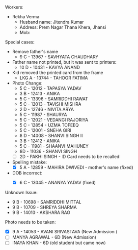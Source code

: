 Workers:
- Rekha Verma
	- Husband name: Jitendra Kumar
	- Address: Prem Nagar Thana Khera, Jhansi
	- Mob: 



Special cases:
- Remove father's name
	- 9 C - 13967 - SAVHYATA CHAUDHARY
- Father name not printed, but it was sent to printers:
	- 10 D - 10431 - KAVYA ANAND
- Kid removed the printed card from the frame
	- LKG	A - 13744 - TAHOOR FATIMA
- Photo Change:
	- 5 C - 12012 - TAPASYA YADAV 
	- 3 B - 12413 - ANIKA
	- 5 C - 13396 - SAMRIDDHI RAWAT
	- 5 C - 12013 - TAVISHI MISHRA
	- 2 D - 12746 - NIVITA ARYA
	- 5 C - 11987 - SHAURYA
	- 5 C - 12021 - VEDANGI RAJORIYA
	- 5 C - 12854 - UZMA TOFEEQ
	- 5 C - 12001 - SNEHA GIRI
	- 8 D - 14008 - SHANVI SINGH II
	- 3 B - 12412 - ANIKA
	- 5 C - 11981 - SHAANVI MAHUNEY
	- 8D - 11036 - SHANVI SINGH
	- [ ] 2D - PAKHI SINGH - ID Card needs to be recalled
- Spelling mistake:
	- [x] 5 A - 12859 - MAHIRA DWIVEDI - mother's name (fixed)
- DOB incorrect:
	- [x] 6 C - 13045 - ANANYA YADAV (fixed)


Unknown Issue:
- 9 B - 10698 - SAMRIDDHI MITTAL
- 9 B - 10709 - SHREYA SHARMA
- 9 B - 14010 - AKSHARA RAO

Photo needs to be taken:
- [x] 9 A - 14053 - AVANI SRIVASTAVA (New Admission )
- [ ] MANYA AGRAWAL - 6D (New Admission)
- [ ] INAYA KHAN - 6D (old student but came now)